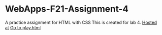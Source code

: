 # WebApps-F21-Assignment-4
A practice assignment for HTML with CSS
This is created for lab 4.
[Hosted at](https://44-563-webapps-f21.github.io/webapps-f21-assignment-4-S545395/)
[Go to play.html](https://44-563-webapps-f21.github.io/webapps-f21-assignment-4-S545395/)
